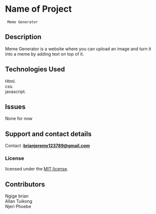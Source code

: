 # Name of Project

     Meme Generator 
  
## Description

Meme Generator is a website where you can upload an image and turn it into a meme by adding text on top of it.

## Technologies Used

Html.<br>
css.<br>
javascript.<br>

## Issues

None for now

## Support and contact details

Contact :**brianjeremy123789@gmail.com**

### License

licensed under the [MIT license](LICENSE).

## Contributors

Ngige brian<br>
Allan Tuikong<br>
Njeri Phoebe<br>
